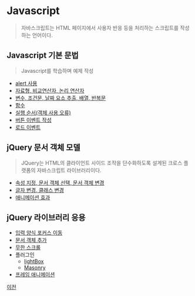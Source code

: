 # Javascript
> 자바스크립트는 HTML 페이지에서 사용자 반응 등을 처리하는 스크립트를 작성하는 언어이다.


## Javascript 기본 문법
> Javascript를 학습하며 예제 작성
- [alert 사용](https://github.com/SeoDongWoo1216/StudyHtml/blob/main/03_Javascript/alert_test.html)
- [자료형, 비교연산자, 논리 연산자](https://github.com/hugoMGSung/StudyHtml/blob/main/03_Javascript/js_test_1.html)
- [변수, 조건문, 날짜 요소 추출, 배열, 반복문](https://github.com/hugoMGSung/StudyHtml/blob/main/03_Javascript/js_test_2.html)
- [함수](https://github.com/hugoMGSung/StudyHtml/blob/main/03_Javascript/js_test_3.html)
- [실행 순서(객체 사용 오류)](https://github.com/hugoMGSung/StudyHtml/blob/main/03_Javascript/js_test_4.html)
- [버튼 이벤트 작성](https://github.com/hugoMGSung/StudyHtml/blob/main/03_Javascript/js_test_5.html)
- [로드 이벤트](https://github.com/hugoMGSung/StudyHtml/blob/main/03_Javascript/js_test_6.html)

## jQuery 문서 객체 모델
> JQuery는 HTML의 클라이언트 사이드 조작을 단수화하도록 설계된 크로스 플랫폼의 자바스크립트 라이브러리이다.
- [속성 지정, 문서 객체 선택, 문서 객체 변경](https://github.com/SeoDongWoo1216/StudyHtml/blob/main/03_Javascript/jQuery_test_1.html)
- [글자 변경, 클래스 변경](https://github.com/SeoDongWoo1216/StudyHtml/blob/main/03_Javascript/jQuery_test_2.html)
- [애니메이션 효과](https://github.com/SeoDongWoo1216/StudyHtml/blob/main/03_Javascript/jQuery_test_3.html)

## jQuery 라이브러리 응용
- [입력 양식 포커스 이동](https://github.com/SeoDongWoo1216/StudyHtml/blob/main/03_Javascript/jQuery_test_4.html)
- [문서 객체 추가](https://github.com/SeoDongWoo1216/StudyHtml/blob/main/03_Javascript/jQuery_test_5.html)
- [무한 스크롤](https://github.com/SeoDongWoo1216/StudyHtml/blob/main/03_Javascript/jQuery_test_6.html)
- 플러그인
  - [lightBox](https://github.com/SeoDongWoo1216/StudyHtml/blob/main/03_Javascript/jQuery_lightbox_test.html)
  - [Masonry](https://github.com/SeoDongWoo1216/StudyHtml/blob/main/03_Javascript/jQuery_gridlayout_test.html)
- [프레임 애니메이션](https://github.com/SeoDongWoo1216/StudyHtml/blob/main/03_Javascript/jQuery_test_7.html)


[이전](https://github.com/SeoDongWoo1216/StudyHtml)
